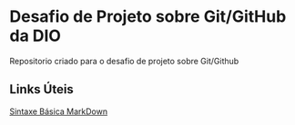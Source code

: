 # Desafio de Projeto sobre Git/GitHub da DIO
Repositorio criado para o desafio de projeto sobre Git/Github

## Links Úteis

[Sintaxe Básica MarkDown](https://www.markdownguide.org/basic-syntax/)
